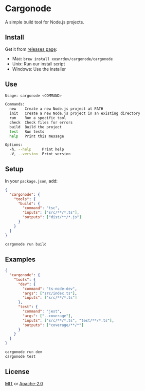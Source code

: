 # Cargonode

A simple build tool for Node.js projects.

## Install

Get it from [releases page](https://github.com/xosnrdev/cargonode/releases):
- Mac: `brew install xosnrdev/cargonode/cargonode`
- Unix: Run our install script
- Windows: Use the installer

## Use

```bash
Usage: cargonode <COMMAND>

Commands:
  new    Create a new Node.js project at PATH
  init   Create a new Node.js project in an existing directory
  run    Run a specific tool
  check  Check files for errors
  build  Build the project
  test   Run tests
  help   Print this message

Options:
  -h, --help     Print help
  -V, --version  Print version
```

## Setup

In your `package.json`, add:

```json
{
  "cargonode": {
    "tools": {
      "build": {
        "command": "tsc",
        "inputs": ["src/**/*.ts"],
        "outputs": ["dist/**/*.js"]
      }
    }
  }
}
```

```bash
cargonode run build
```

## Examples

```json
{
  "cargonode": {
    "tools": {
      "dev": {
        "command": "ts-node-dev",
        "args": ["src/index.ts"],
        "inputs": ["src/**/*.ts"]
      },
      "test": {
        "command": "jest",
        "args": ["--coverage"],
        "inputs": ["src/**/*.ts", "test/**/*.ts"],
        "outputs": ["coverage/**/*"]
      }
    }
  }
}
```

```bash
cargonode run dev
cargonode test
```

## License

[MIT](./LICENSE-MIT) or [Apache-2.0](./LICENSE-APACHE)
